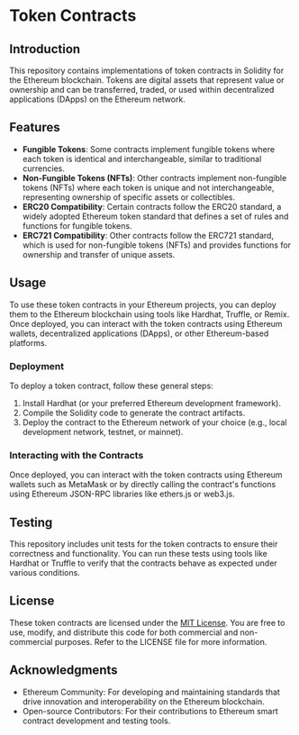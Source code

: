 # Token Contracts

## Introduction

This repository contains implementations of token contracts in Solidity for the Ethereum blockchain. Tokens are digital assets that represent value or ownership and can be transferred, traded, or used within decentralized applications (DApps) on the Ethereum network.

## Features

- **Fungible Tokens**: Some contracts implement fungible tokens where each token is identical and interchangeable, similar to traditional currencies.
- **Non-Fungible Tokens (NFTs)**: Other contracts implement non-fungible tokens (NFTs) where each token is unique and not interchangeable, representing ownership of specific assets or collectibles.
- **ERC20 Compatibility**: Certain contracts follow the ERC20 standard, a widely adopted Ethereum token standard that defines a set of rules and functions for fungible tokens.
- **ERC721 Compatibility**: Other contracts follow the ERC721 standard, which is used for non-fungible tokens (NFTs) and provides functions for ownership and transfer of unique assets.

## Usage

To use these token contracts in your Ethereum projects, you can deploy them to the Ethereum blockchain using tools like Hardhat, Truffle, or Remix. Once deployed, you can interact with the token contracts using Ethereum wallets, decentralized applications (DApps), or other Ethereum-based platforms.

### Deployment

To deploy a token contract, follow these general steps:

1. Install Hardhat (or your preferred Ethereum development framework).
2. Compile the Solidity code to generate the contract artifacts.
3. Deploy the contract to the Ethereum network of your choice (e.g., local development network, testnet, or mainnet).

### Interacting with the Contracts

Once deployed, you can interact with the token contracts using Ethereum wallets such as MetaMask or by directly calling the contract's functions using Ethereum JSON-RPC libraries like ethers.js or web3.js.

## Testing

This repository includes unit tests for the token contracts to ensure their correctness and functionality. You can run these tests using tools like Hardhat or Truffle to verify that the contracts behave as expected under various conditions.

## License

These token contracts are licensed under the [MIT License](LICENSE). You are free to use, modify, and distribute this code for both commercial and non-commercial purposes. Refer to the LICENSE file for more information.

## Acknowledgments

- Ethereum Community: For developing and maintaining standards that drive innovation and interoperability on the Ethereum blockchain.
- Open-source Contributors: For their contributions to Ethereum smart contract development and testing tools.
